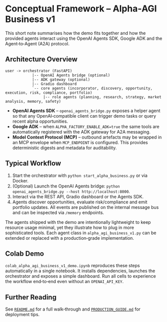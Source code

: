 # Conceptual Framework – Alpha‑AGI Business v1

This short note summarises how the demo fits together and how the provided agents interact using the OpenAI Agents SDK, Google ADK and the Agent‑to‑Agent (A2A) protocol.

## Architecture Overview

```
user -> orchestrator (FastAPI)
            |-- OpenAI Agents bridge (optional)
            |-- ADK gateway (optional)
            |-- Gradio dashboard
            `-- core agents (incorporator, discovery, opportunity, execution, risk, compliance, portfolio)
                 |-- role agents (planning, research, strategy, market analysis, memory, safety)
```

* **OpenAI Agents SDK** – `openai_agents_bridge.py` exposes a helper agent so that any OpenAI‑compatible client can trigger demo tasks or query recent alpha opportunities.
* **Google ADK** – when `ALPHA_FACTORY_ENABLE_ADK=true` the same tools are automatically registered with the ADK gateway for A2A messaging.
* **Model Context Protocol (MCP)** – outbound artefacts may be wrapped in an MCP envelope when `MCP_ENDPOINT` is configured. This provides deterministic digests and metadata for auditability.

## Typical Workflow

1. Start the orchestrator with `python start_alpha_business.py` or via Docker.
2. (Optional) Launch the OpenAI Agents bridge: `python openai_agents_bridge.py --host http://localhost:8000`.
3. Interact via the REST API, Gradio dashboard or the Agents SDK.
4. Agents discover opportunities, evaluate risk/compliance and emit portfolio updates. All events are published on the internal message bus and can be inspected via `/memory` endpoints.

The agents shipped with the demo are intentionally lightweight to keep resource usage minimal, yet they illustrate how to plug in more sophisticated tools. Each agent class in `alpha_agi_business_v1.py` can be extended or replaced with a production‑grade implementation.

## Colab Demo

`colab_alpha_agi_business_v1_demo.ipynb` reproduces these steps automatically in a single notebook. It installs dependencies, launches the orchestrator and exposes a simple dashboard. Run all cells to experience the workflow end‑to‑end even without an `OPENAI_API_KEY`.

## Further Reading

See [`README.md`](README.md) for a full walk‑through and [`PRODUCTION_GUIDE.md`](PRODUCTION_GUIDE.md) for deployment tips.

